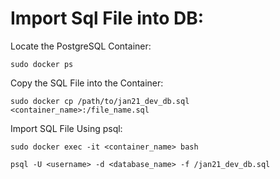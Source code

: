 # Import Sql File into DB:

Locate the PostgreSQL Container:
```
sudo docker ps
```

Copy the SQL File into the Container:
```
sudo docker cp /path/to/jan21_dev_db.sql <container_name>:/file_name.sql
```

Import SQL File Using psql:
```
sudo docker exec -it <container_name> bash
```
```
psql -U <username> -d <database_name> -f /jan21_dev_db.sql
```


